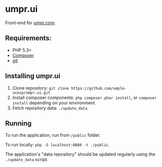 # umpr.ui
Front-end for [umpr.core](https://github.com/umple-ucosp/umpr.core).

## Requirements:

* PHP 5.3+
* [Composer](https://getcomposer.org/)
* [git](http://git-scm.com/)

## Installing umpr.ui

1. Clone repository: `git clone https://github.com/umple-ucosp/umpr.ui.git`
1. Install composer components: `php composer.phar install`, or `composer install` depending on your environment.
1. Fetch repository data: `./update_data`

## Running

To run the application, run from `/public` folder. 

To run locally: `php -S localhost:8080 -t ./public`.

The application's "data repository" should be updated regularly using the `./update_data` script. 
